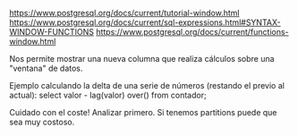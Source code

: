 https://www.postgresql.org/docs/current/tutorial-window.html
https://www.postgresql.org/docs/current/sql-expressions.html#SYNTAX-WINDOW-FUNCTIONS
https://www.postgresql.org/docs/current/functions-window.html

Nos permite mostrar una nueva columna que realiza cálculos sobre una "ventana" de datos.


Ejemplo calculando la delta de una serie de números (restando el previo al actual):
select valor - lag(valor) over() from contador;

Cuidado con el coste!
Analizar primero.
Si tenemos partitions puede que sea muy costoso.
